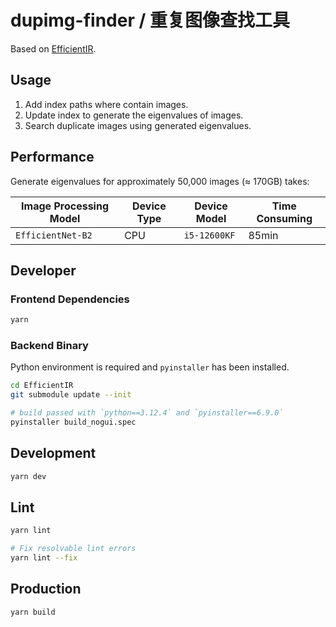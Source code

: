 # dupimg-finder / 重复图像查找工具

Based on [EfficientIR](https://github.com/Sg4Dylan/EfficientIR).

## Usage

1. Add index paths where contain images.
2. Update index to generate the eigenvalues of images.
3. Search duplicate images using generated eigenvalues.

## Performance

Generate eigenvalues for approximately 50,000 images (≈ 170GB) takes:

| Image Processing Model | Device Type | Device Model | Time Consuming |
| ---------------------- | ----------- | ------------ | -------------- |
| `EfficientNet-B2`      | CPU         | `i5-12600KF` | 85min          |

## Developer

### Frontend Dependencies

```bash
yarn
```

### Backend Binary

Python environment is required and `pyinstaller` has been installed.

```bash
cd EfficientIR
git submodule update --init

# build passed with `python==3.12.4` and `pyinstaller==6.9.0`
pyinstaller build_nogui.spec
```

## Development

```bash
yarn dev
```

## Lint

```bash
yarn lint

# Fix resolvable lint errors
yarn lint --fix
```

## Production

```bash
yarn build
```
